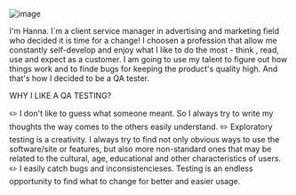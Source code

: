 ![image](https://github.com/hannavas2022/hannavas2022/assets/112612098/3ecb01cd-b59a-4802-a5d6-21da90057ba9)

I'm Hanna. I`m a client service manager in advertising and marketing field who decided it is time for a change! I choosen a profession that allow me constantly self-develop and enjoy what I like to do the most - think , read, use and expect as a customer. I am going to use my talent to figure out how things work and to finde bugs for keeping the product's quality high. And that's how I decided to be a QA tester.

WHY I LIKE A QA TESTING?

 ✏️ I don't like to guess what someone meant. So I always try to write my thoughts the way comes to the others easily understand.
✏️ Exploratory testing is a creativity. I always try to find not only obvious ways to use the software/site or features, but also more non-standard ones that may be related to the cultural, age, educational and other characteristics of users.
✏️ I easily catch bugs and inconsistencieses. Testing is an endless opportunity to find what to change for better and easier usage.
